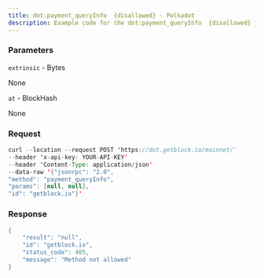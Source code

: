 ```yaml
---
title: dot:payment_queryInfo  {disallowed} - Polkadot
description: Example code for the dot:payment_queryInfo  {disallowed} json-rpc method. Сomplete guide on how to use dot:payment_queryInfo  {disallowed} json-rpc in GetBlock.io Web3 documentation.
---
```


### Parameters


`extrinsic` - Bytes

None

`at` - BlockHash

None

### Request

``` java
curl --location --request POST 'https://dot.getblock.io/mainnet/' 
--header 'x-api-key: YOUR-API-KEY' 
--header 'Content-Type: application/json' 
--data-raw '{"jsonrpc": "2.0",
"method": "payment_queryInfo",
"params": [null, null],
"id": "getblock.io"}'
```

###  Response

``` java
{
    "result": "null",
    "id": "getblock.io",
    "status_code": 405,
    "message": "Method not allowed"
}
```

